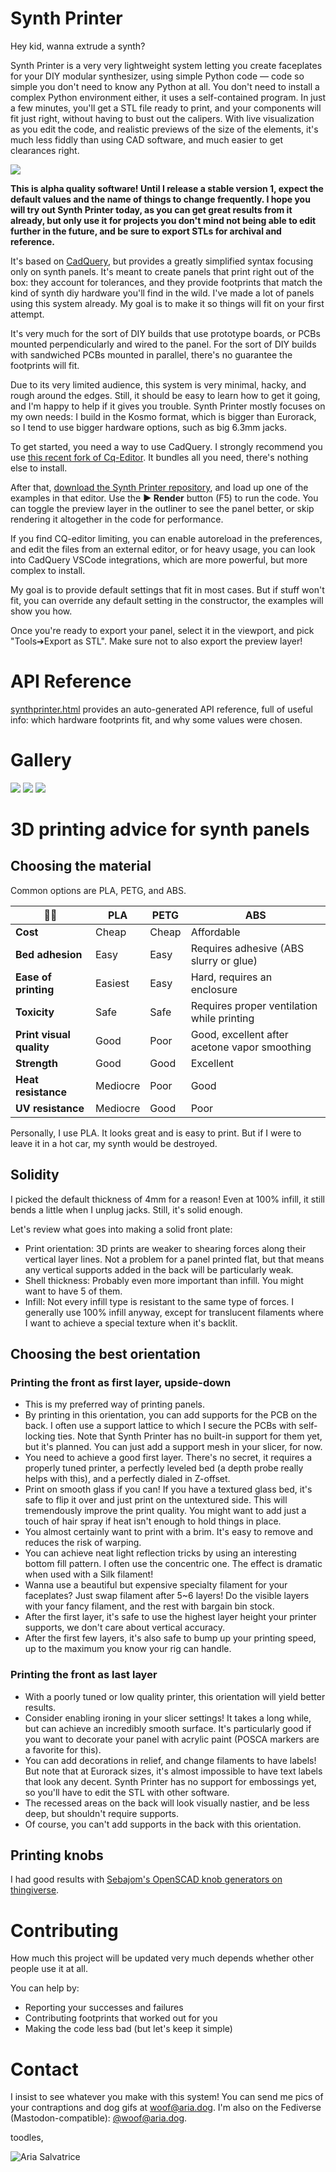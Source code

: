 # Synth Printer


Hey kid, wanna extrude a synth?

Synth Printer is a very very lightweight system letting you create faceplates for your DIY modular synthesizer, using simple Python code — code so simple you don't need to know any Python at all. You don't need to install a complex Python environment either, it uses a self-contained program. In just a few minutes, you'll get a STL file ready to print, and your components will fit just right, without having to bust out the calipers. With live visualization as you edit the code, and realistic previews of the size of the elements, it's much less fiddly than using CAD software, and much easier to get clearances right.

![](https://fedi.aria.dog/media/c4884ecad3a1700363192ba8b7769008bfdbd071679a2cdc40e2fe0c17a83720.jpg)

**This is alpha quality software! Until I release a stable version 1, expect the default values and the name of things to change frequently. I hope you will try out Synth Printer today, as you can get great results from it already, but only use it for projects you don't mind not being able to edit further in the future, and be sure to export STLs for archival and reference.**

It's based on [CadQuery](https://github.com/CadQuery/cadquery), but provides a greatly simplified syntax focusing only on synth panels. It's meant to create panels that print right out of the box: they account for tolerances, and they provide footprints that match the kind of synth diy hardware you'll find in the wild. I've made a lot of panels using this system already. My goal is to make it so things will fit on your first attempt.

It's very much for the sort of DIY builds that use prototype boards, or PCBs mounted perpendicularly and wired to the panel. For the sort of DIY builds with sandwiched PCBs mounted in parallel, there's no guarantee the footprints will fit.

Due to its very limited audience, this system is very minimal, hacky, and rough around the edges. Still, it should be easy to learn how to get it going, and I'm happy to help if it gives you trouble. Synth Printer mostly focuses on my own needs: I build in the Kosmo format, which is bigger than Eurorack, so I tend to use bigger hardware options, such as big 6.3mm jacks.

To get started, you need a way to use CadQuery. I strongly recommend you use [this recent fork of Cq-Editor](https://github.com/jdegenstein/jmwright-CQ-Editor/releases). It bundles all you need, there's nothing else to install.

After that, [download the Synth Printer repository](https://github.com/AriaSalvatrice/synth-printer/archive/refs/heads/master.zip), and load up one of the examples in that editor. Use the **▶ Render** button (F5) to run the code. You can toggle the preview layer in the outliner to see the panel better, or skip rendering it altogether in the code for performance.

If you find CQ-editor limiting, you can enable autoreload in the preferences, and edit the files from an external editor, or for heavy usage, you can look into CadQuery VSCode integrations, which are more powerful, but more complex to install.

My goal is to provide default settings that fit in most cases. But if stuff won't fit, you can override any default setting in the constructor, the examples will show you how.

Once you're ready to export your panel, select it in the viewport, and pick "Tools➔Export as STL". Make sure not to also export the preview layer!

# API Reference
[synthprinter.html](synthprinter.html) provides an auto-generated API reference, full of useful info: which hardware footprints fit, and why some values were chosen. 



# Gallery

![](images/full-system.jpeg) ![](images/example-02-quad-vca.jpg) ![](images/example-07A-europi-eurorack.jpg)


# 3D printing advice for synth panels

## Choosing the material

Common options are PLA, PETG, and ABS. 

| 🐶🎺 | PLA | PETG | ABS |
|-------|-----|------|-----|
| **Cost** | Cheap | Cheap | Affordable |
| **Bed adhesion** | Easy | Easy | Requires adhesive (ABS slurry or glue) |
| **Ease of printing** | Easiest | Easy | Hard, requires an enclosure |
| **Toxicity** | Safe | Safe | Requires proper ventilation while printing |
| **Print visual quality** | Good | Poor | Good, excellent after acetone vapor smoothing |
| **Strength** | Good | Good | Excellent |
| **Heat resistance** | Mediocre | Poor | Good |
| **UV resistance** | Mediocre | Good | Poor |

Personally, I use PLA. It looks great and is easy to print. But if I were to leave it in a hot car, my synth would be destroyed.

## Solidity

I picked the default thickness of 4mm for a reason! Even at 100% infill, it still bends a little when I unplug jacks. Still, it's solid enough.

Let's review what goes into making a solid front plate:

- Print orientation: 3D prints are weaker to shearing forces along their vertical layer lines. Not a problem for a panel printed flat, but that means any vertical supports added in the back will be particularly weak.
- Shell thickness: Probably even more important than infill. You might want to have 5 of them.
- Infill: Not every infill type is resistant to the same type of forces. I generally use 100% infill anyway, except for translucent filaments where I want to achieve a special texture when it's backlit.

## Choosing the best orientation

### Printing the front as first layer, upside-down

- This is my preferred way of printing panels.
- By printing in this orientation, you can add supports for the PCB on the back. I often use a support lattice to which I secure the PCBs with self-locking ties. Note that Synth Printer has no built-in support for them yet, but it's planned. You can just add a support mesh in your slicer, for now.
- You need to achieve a good first layer. There's no secret, it requires a properly tuned printer, a perfectly leveled bed (a depth probe really helps with this), and a perfectly dialed in Z-offset. 
- Print on smooth glass if you can! If you have a textured glass bed, it's safe to flip it over and just print on the untextured side. This will tremendously improve the print quality. You might want to add just a touch of hair spray if heat isn't enough to hold things in place.
- You almost certainly want to print with a brim. It's easy to remove and reduces the risk of warping. 
- You can achieve neat light reflection tricks by using an interesting bottom fill pattern. I often use the concentric one. The effect is dramatic when used with a Silk filament!
- Wanna use a beautiful but expensive specialty filament for your faceplates? Just swap filament after 5~6 layers! Do the visible layers with your fancy filament, and the rest with bargain bin stock. 
- After the first layer, it's safe to use the highest layer height your printer supports, we don't care about vertical accuracy. 
- After the first few layers, it's also safe to bump up your printing speed, up to the maximum you know your rig can handle. 

### Printing the front as last layer

- With a poorly tuned or low quality printer, this orientation will yield better results.
- Consider enabling ironing in your slicer settings! It takes a long while, but can achieve an incredibly smooth surface. It's particularly good if you want to decorate your panel with acrylic paint (POSCA markers are a favorite for this).
- You can add decorations in relief, and change filaments to have labels! But note that at Eurorack sizes, it's almost impossible to have text labels that look any decent. Synth Printer has no support for embossings yet, so you'll have to edit the STL with other software.
- The recessed areas on the back will look visually nastier, and be less deep, but shouldn't require supports.
- Of course, you can't add supports in the back with this orientation. 

## Printing knobs

I had good results with [Sebajom's OpenSCAD knob generators on thingiverse](https://www.thingiverse.com/sebajom/designs).


# Contributing

How much this project will be updated very much depends whether other people use it at all. 

You can help by: 

- Reporting your successes and failures
- Contributing footprints that worked out for you 
- Making the code less bad (but let's keep it simple)

# Contact

I insist to see whatever you make with this system! You can send me pics of your contraptions and dog gifs at [woof@aria.dog](mailto:woof@aria.dog). I'm also on the Fediverse (Mastodon-compatible): [@woof@aria.dog](https://fedi.aria.dog/woof).

toodles, 

![Aria Salvatrice](https://github.com/AriaSalvatrice/synth-protoboard/blob/master/Images/signature.png?raw=true)


